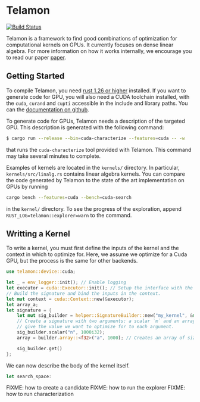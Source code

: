 # Telamon

[![Build Status](https://travis-ci.org/ulysseB/telamon.svg?branch=master)](https://travis-ci.org/ulysseB/telamon)

Telamon is a framework to find good combinations of optimization for computational kernels
on GPUs. It currently focuses on dense linear algebra. For more information on how it
works internally, we encourage you to read our paper [paper][cc17].

## Getting Started

To compile Telamon, you need [rust 1.26 or higher](rust-install) installed. If you want to
generate code for GPU, you will also need a CUDA toolchain installed, with the `cuda`,
`curand` and `cupti` accessible in the include and library paths. You can the
[documentation on github][telamon-doc].

To generate code for GPUs, Telamon needs a description of the targeted GPU. This
description is generated with the following command:
```bash
$ cargo run --release --bin=cuda-characterize --features=cuda -- -w
```
that runs the `cuda-characterize` tool provided with Telamon. This command may take
several minutes to complete.

Examples of kernels are located in the `kernels/` directory. In particular,
`kernels/src/linalg.rs` contains linear algebra kernels. You can compare the code
generated by Telamon to the state of the art implementation on GPUs by running
```bash
cargo bench --features=cuda --bench=cuda-search
```
in the `kernel/` directory. To see the progress of the exploration, append
`RUST_LOG=telamon::explorer=warn` to the command.

## Writting a Kernel

To write a kernel, you must first define the inputs of the kernel and the context in which
to optimize for. Here, we assume we optimize for a Cuda GPU, but the process is the same
for other backends.

```rust
use telamon::device::cuda;

let _ = env_logger::init(); // Enable logging
let executor = cuda::Executor::init(); // Setup the interface with the device.
// Build the signature and bind the inputs in the context.
let mut context = cuda::Context::new(&executor);
let array_a;
let signature = {
    let mut sig_builder = helper::SignatureBuilder::new("my_kernel", &mut context);
    // Create a signature with two arguments: a scalar `m` and an array of floats. We
    // give the value we want to optimize for to each argument.
    sig_builder.scalar("n", 1000i32);
    array = builder.array::<f32>("a", 1000); // Creates an array of size 1000.

    sig_builder.get()
};
```

We can now describe the body of the kernel itself.

```rust
let search_space:

```


FIXME: how to create a candidate
FIXME: how to run the explorer
FIXME: how to run characterization

[rust-install]:(https://www.rust-lang.org/en-US/install.html)
[cc17]:(https://stratoss.fr/ulysse/papers/telamon_cc17.pdf)
[telamon-doc]:(https://ulysseb.github.com/telamon/telamon)
